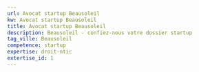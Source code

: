 ```yaml
---
url: Avocat startup Beausoleil
kw: Avocat startup Beausoleil
title: Avocat startup Beausoleil
description: Beausoleil - confiez-nous votre dossier startup
tag_ville: Beausoleil
competence: startup
expertise: droit-ntic
extertise_id: 1
---
```


